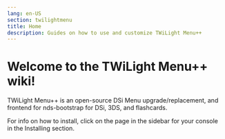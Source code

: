 ```yaml
---
lang: en-US
section: twilightmenu
title: Home
description: Guides on how to use and customize TWiLight Menu++
---
```

# Welcome to the TWiLight Menu++ wiki!

TWiLight Menu++ is an open-source DSi Menu upgrade/replacement, and frontend for nds-bootstrap for DSi, 3DS, and flashcards.

For info on how to install, click on the page in the sidebar for your console in the Installing section.
